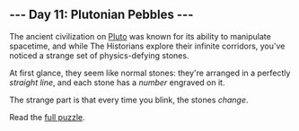 ## --- Day 11: Plutonian Pebbles ---
The ancient civilization on [Pluto](/2019/day/20) was known for its ability to manipulate spacetime, and while The Historians explore their infinite corridors, you've noticed a strange set of physics-defying stones.

At first glance, they seem like normal stones: they're arranged in a perfectly <em>straight line</em>, and each stone has a <em>number</em> engraved on it.

The strange part is that every time you blink, the stones <em>change</em>.

Read the [full puzzle](https://adventofcode.com/2024/day/11).
